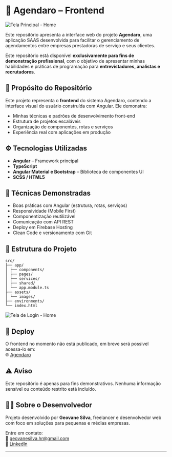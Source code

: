 # 📅 Agendaro – Frontend

![Tela Principal - Home](assets/images/home_agendaro.jpg)

Este repositório apresenta a interface web do projeto **Agendaro**, uma aplicação SAAS desenvolvida para facilitar o gerenciamento de agendamentos entre empresas prestadoras de serviço e seus clientes.

Este repositório está disponível **exclusivamente para fins de demonstração profissional**, com o objetivo de apresentar minhas habilidades e práticas de programação para **entrevistadores, analistas e recrutadores**.

## 📌 Propósito do Repositório

Este projeto representa o **frontend** do sistema Agendaro, contendo a interface visual do usuário construída com Angular. Ele demonstra:

- Minhas técnicas e padrões de desenvolvimento front-end
- Estrutura de projetos escaláveis
- Organização de componentes, rotas e serviços
- Experiência real com aplicações em produção

## ⚙️ Tecnologias Utilizadas

- **Angular** – Framework principal
- **TypeScript**
- **Angular Material e Bootstrap** – Biblioteca de componentes UI
- **SCSS / HTML5**

## 🧠 Técnicas Demonstradas

- Boas práticas com Angular (estrutura, rotas, serviços)
- Responsividade (Mobile First)
- Componentização reutilizável
- Comunicação com API REST
- Deploy em Firebase Hosting
- Clean Code e versionamento com Git

## 📁 Estrutura do Projeto

```
src/
├── app/
│ ├── components/
│ ├── pages/
│ ├── services/
│ ├── shared/
│ └── app.module.ts
├── assets/
│ └── images/
├── environments/
└── index.html
``` 
![Tela de Login - Home](assets/images/home_agendaro.jpg)

## 🔗 Deploy

O frontend no momento não está publicado, em breve será possivel acessa-lo em:  
🌐 [Agendaro](https://www.agendaro.com.br)

## ⚠️ Aviso

Este repositório é apenas para fins demonstrativos. Nenhuma informação sensível ou conteúdo restrito está incluído.

## 👨‍💻 Sobre o Desenvolvedor

Projeto desenvolvido por **Geovane Silva**, freelancer e desenvolvedor web com foco em soluções para pequenas e médias empresas.

Entre em contato:  
📧 geovanesilva.hr@gmail.com  
🔗 [LinkedIn](https://www.linkedin.com/in/geovanesilvahr/)

---
